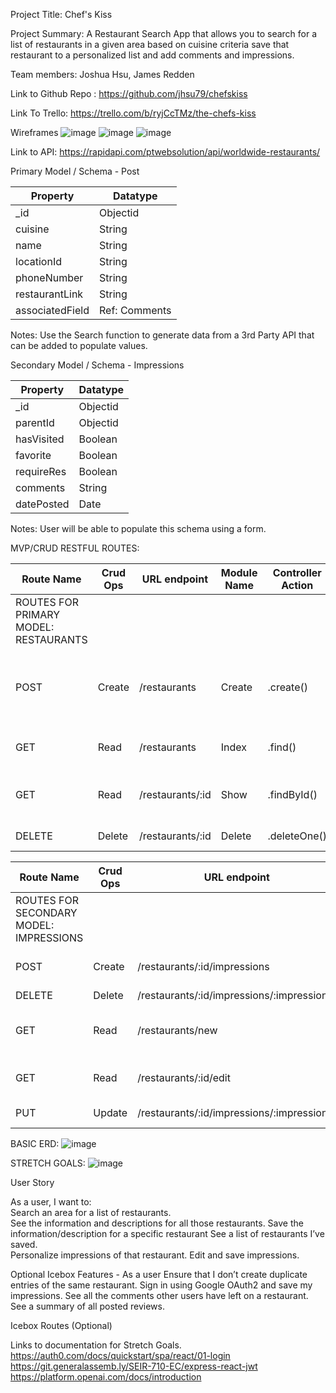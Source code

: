Project Title: Chef's Kiss

Project Summary:  A Restaurant Search App that allows you to search for a list of restaurants in a given area based on cuisine criteria save that restaurant to a personalized list and add comments and impressions.  

Team members: Joshua Hsu, James Redden 

Link to Github Repo : https://github.com/jhsu79/chefskiss

Link To Trello: https://trello.com/b/ryjCcTMz/the-chefs-kiss

Wireframes
![image](https://github.com/jhsu79/chefskiss/assets/137417888/3e20b9ca-09f4-49f2-8f6d-dcd727f5a386)
![image](https://github.com/jhsu79/chefskiss/assets/137417888/0e1a7b97-b4bd-4013-b799-3d2cf3af7ce5)
![image](https://github.com/jhsu79/chefskiss/assets/137417888/3ca4a775-1ed0-4d26-bd0d-af7707a21acb)



Link to API: https://rapidapi.com/ptwebsolution/api/worldwide-restaurants/


Primary Model / Schema - Post

| Property         | Datatype      |
| -------------    | ------------- |
| _id              | Objectid      |
| cuisine          | String        |
| name             | String        |
| locationId       | String        |
| phoneNumber      | String        |
| restaurantLink   | String        |
| associatedField  | Ref: Comments |

Notes:
Use the Search function to generate data from a 3rd Party API that can be added to populate values. 

Secondary Model / Schema - Impressions

| Property         | Datatype      |
| -------------    | ------------- |
| _id              | Objectid      |
| parentId         | Objectid      |
| hasVisited       | Boolean       |
| favorite         | Boolean       |
| requireRes       | Boolean       |
| comments         | String        |
| datePosted       | Date          |

Notes:
User will be able to populate this schema using a form.  

MVP/CRUD RESTFUL ROUTES:

| Route Name    | Crud Ops      | URL endpoint   | Module Name   | Controller Action  | Notes                                                     |              
| ------------- | ------------- | -------------  | ------------- | -----------------  | -------------                                             |
| ROUTES FOR PRIMARY MODEL: RESTAURANTS                                                                                                                  |
| POST          | Create        | /restaurants    | Create        | .create()          | Creates entry for restaurants/Add Button using pre-populated data |
| GET           | Read          | /restaurants    | Index         | .find()            | Show a list of restaurants the user has saved                     |
| GET           | Read          | /restaurants/:id| Show          | .findById()        | Display all restaurants with impressions if they exist            |
| DELETE        | Delete        | /restaurants/:id | Delete        | .deleteOne()       | Delete restaurant                                                 |


| Route Name    | Crud Ops      | URL endpoint                          | Module Name               | Controller Action           | Notes                                 |                         
| ------------- | ------------- | -------------                         | -------------             | -----------------           | -------------                         |                      
| ROUTES FOR SECONDARY MODEL: IMPRESSIONS                                                                                                                                 |
| POST          | Create        | /restaurants/:id/impressions           | Create                    | .findByID() .push() .save() |                                       |
| DELETE        | Delete        |  /restaurants/:id/impressions/:impressionId | Delete                    | .deleteOne                  |                                       |
| GET           | Read          | /restaurants/new                      | New                       |                             |  Display form for editing Impressions |
| GET           | Read          | /restaurants/:id/edit                 | Edit:editImpressions      |                             |  Form to edit restaurant Impressions  |
| PUT           | Update        | /restaurants/:id/impressions/:impressionId | Update: updateImpressions | .findById() .save()         |  Update Post                          |                           


BASIC ERD: 
![image](https://github.com/jhsu79/chefskiss/assets/137831358/94ebebbf-7bc8-48d6-84dc-1066e367103e)

STRETCH GOALS: 
![image](https://github.com/jhsu79/chefskiss/assets/137831358/599b3c0c-67ea-42ac-b898-3f2da874ccba)

User Story

As a user, I want to:  
Search an area for a list of restaurants.  
See the information and descriptions for all those restaurants. 
Save the information/description for a specific restaurant
See a list of restaurants I’ve saved.  
Personalize impressions of that restaurant. 
Edit and save impressions.

Optional 
Icebox Features -
As a user 
Ensure that I don’t create duplicate entries of the same restaurant. 
Sign in using Google OAuth2 and save my impressions. 
See all the comments other users have left on a restaurant. 
See a summary of all posted reviews.  




Icebox Routes (Optional)



Links to documentation for Stretch Goals. 
https://auth0.com/docs/quickstart/spa/react/01-login
https://git.generalassemb.ly/SEIR-710-EC/express-react-jwt
https://platform.openai.com/docs/introduction
